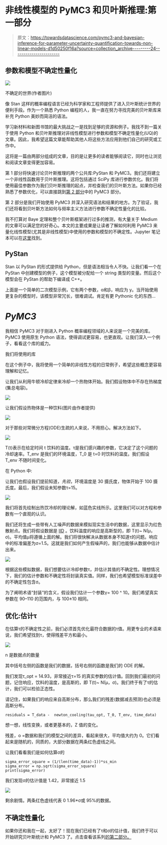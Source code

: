# 非线性模型的 PyMC3 和贝叶斯推理:第一部分

> 原文：<https://towardsdatascience.com/pymc3-and-bayesian-inference-for-parameter-uncertainty-quantification-towards-non-linear-models-d1d50250f16a?source=collection_archive---------24----------------------->

## 参数和模型不确定性量化

![](img/32a0c5ef6700f12f1992a166b645c1fd.png)

不确定的世界(作者图片)

像 Stan 这样的概率编程语言已经为科学家和工程师提供了进入贝叶斯统计世界的便利手段。作为一个熟悉 Python 编程的人，我一直在努力寻找完美的贝叶斯库来补充 Python 美妙而简洁的语法。

学习新材料和新图书馆的最大挑战之一是找到足够的资源和例子。我找不到一篇关于使用 Python 和贝叶斯推理对非线性模型进行参数和模型不确定性量化(UQ)的文章。因此，我希望这篇文章能帮助其他人将这些方法应用到他们自己的研究或工作中。

这将是一篇由两部分组成的文章，目的是让更多的读者能够阅读它，同时也让浏览和阅读文章变得更加容易。

第 1 部分将快速讨论贝叶斯推理的两个公共库:PyStan 和 PyMC3。我们还将建立一个非线性函数用于贝叶斯推理。这将包括通过 SciPy 库进行参数优化。我们将使用最佳参数作为我们贝叶斯推理的起点，并检查我们的贝叶斯方法。如果你已经熟悉了参数优化，可以直接跳到[第 2 部分](https://medium.com/p/a03c3303e6fa/edit)中的 PyMC3 部分。

第 2 部分是我们开始使用 PyMC3 并深入研究语法和结果的地方。为了验证，我们还将看到贝叶斯方法如何与频率主义方法进行参数不确定性量化的比较。

我不打算对 Baye 定理和整个贝叶斯框架进行过多的推测，有大量关于 Medium 的文章可以满足您的好奇心。本文的主要成果是让读者了解如何利用 PyMC3 来量化线性模型(尤其是非线性模型)中使用的参数和模型的不确定性。Jupyter 笔记本可以在[这里](https://github.com/adamcwatts/Statistic_and_Data_Science_Examples/blob/master/PyMC3/Newton_Bayesian.ipynb)找到。

## PyStan

Stan 以 PyStan 的形式提供给 Python，但是语法相当令人不快。让我们看一个在 PyStan 中创建模型的例子，这个模型被分配给一个 string 类型的变量。然后这个模型会在 PyStan 的帮助下编译成 C++。

上面是一个简单的二次模型示例，它有两个参数，α和β，响应为 y。当开始使用更复杂的模型时，该模型非常冗长，很难调试。肯定有更 Pythonic 化的东西…

# ***PyMC3***

我相信 PyMC3 对于刚进入 Python 概率编程领域的人来说是一个完美的库。PyMC3 使用原生 Python 语法，使得调试更容易，也更直观。让我们深入一个例子，看看这个库的威力。

我们将使用的库

在这个例子中，我将使用一个简单的非线性方程的日常例子，希望这些概念更容易理解和记忆。

让我们从利用牛顿冷却定律来冷却一个热物体开始。我们假设物体中不存在热梯度(集总电容)。

![](img/b33072077b839788ad70bbc73d16bed3.png)

让我们假设热物体是一种饮料(图片由作者提供)

![](img/165b5f0db179dac794cafaa1e6c36378.png)

对于那些对常微分方程(ODE)生疏的人来说，不用担心。解决方法如下。

![](img/c745066a1858ceb987cf34ab6e2fba77.png)

T(t)表示在给定时间 t 饮料的温度。τ是我们感兴趣的参数，它决定了这个问题的冷却速率。T_env 是我们的环境温度，T_0 是 t=0 时饮料的温度。我们假设 T_env 不随时间变化。

在 Python 中:

让我们也假设我们提前知道，*先验*，环境温度是 30 摄氏度，物体开始于 100 摄氏度。最后，我们假设未知参数τ=15。

![](img/c0e83fe97291147cd06765a68adf9381.png)

我们将首先绘制出热饮冷却的理论解，如蓝色实线所示。这里我们可以对方程和参数有一个直观的认识。

我们还将生成一些带有人工噪声的数据来模拟现实生活中的数据，这里显示为红色散射点。我们将假设数据是 [IID](https://en.wikipedia.org/wiki/Independent_and_identically_distributed_random_variables) 。饮料温度的响应是高斯型的，即 T(t)~ N(μ，σ)。平均值μ将遵循上面的解。我们将很快解决从数据本身不知道τ的问题。响应中的标准偏差为σ=1.5。这就是我们如何产生假噪声的，我们也能够从数据中估计出来。

![](img/2550b899498aeaafbbda0e8e2f11b1c5.png)

根据这些模拟数据，我们想要估计冷却参数τ，并估计其值的不确定性。理想情况下，我们的估计参数和不确定性将封装真实值。同样，我们也希望模型标准误差中的不确定性包含σ。

为了阐明术语“封装”的含义，假设我们估计一个参数γ= 100 ^ 10。我们希望真实参数在 90–110 的范围内，与 100±10 相同。

## 优化:估计τ

在估算τ的不确定性之前，我们必须首先优化最符合数据的τ值。用更专业的术语来说，我们希望找到τ，使得残差平方和最小。

![](img/8aad327026a326a3cd3a9b6764a0b10d.png)

n 是数据点的数量

其中括号左侧的函数是我们的数据，括号右侧的函数是我们的 ODE 的解。

我们发现τ_opt = 14.93，非常接近τ=15 的真实参数的估计值。回到我们最初的问题，记住响应，饮料的温度，是高斯的，即 T(t)~ N(μ，σ)。我们终于有了τ的估计，我们可以检验正态性。

请记住，如果我们的响应来自高斯分布，那么我们的残差(数据减去预测)也必须是高斯分布。

```
residuals = T_data -  newton_cooling(tau_opt, T_0, T_env, time_data)
```

想一想，线性变换，或者更基本的，Z 值的变化。

残差，o =数据和我们的模型之间的差异，看起来很大，平均值大约为 0。它们看起来是随机的，同质的，大部分数据在两条红色虚线之间。

让我们看看我们是如何估算σ的

```
sigma_error_square = (1/(len(time_data)-1))*ss_min
sigma_error = np.sqrt(sigma_error_square)
print(sigma_error)
```

我们发现σ的估计值是 1.42，非常接近 1.5

![](img/50066fd5b15c9547cf53ec180fa8c06a.png)

剩余剧情。两条红色虚线代表 0 1.96*σ或 95%的数据。

## 不确定性量化

如果你还和我在一起，太好了！现在我们已经有了τ和σ的估计值，我们终于可以开始研究贝叶斯统计和 PyMC3 了。点击查看该系列[的第二部分。](https://medium.com/@aldburg/pymc3-and-bayesian-inference-for-parameter-uncertainty-quantification-towards-non-linear-models-a03c3303e6fa)